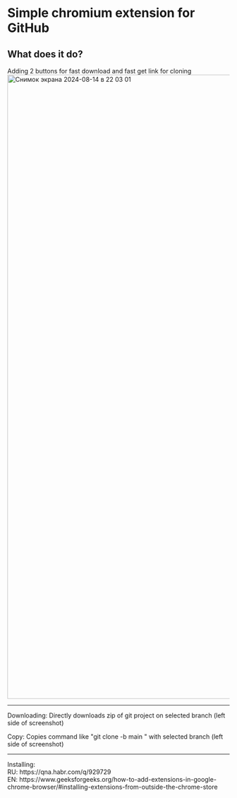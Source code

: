 <h1>Simple chromium extension for GitHub</h1>

<h2>What does it do?</h2>
Adding 2 buttons for fast download and fast get link for cloning
<img width="1414" alt="Снимок экрана 2024-08-14 в 22 03 01" src="https://github.com/user-attachments/assets/0ad028e7-8507-4570-9701-6a2a10484732">
<hr>
Downloading:
  Directly downloads zip of git project on selected branch (left side of screenshot)

Copy:
  Copies command like "git clone -b main <repo>" with selected branch (left side of screenshot)

<hr>
Installing:<br>
  RU: https://qna.habr.com/q/929729<br>
  EN: https://www.geeksforgeeks.org/how-to-add-extensions-in-google-chrome-browser/#installing-extensions-from-outside-the-chrome-store

